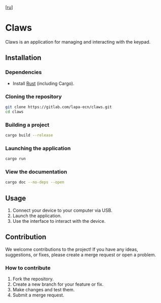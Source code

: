 [[ru](./README_ru.md)]

# Claws
Claws is an application for managing and interacting with the keypad.

## Installation
### Dependencies
- Install [Rust](https://www.rust-lang.org/tools/install ) (including Cargo).

### Cloning the repository
```bash
git clone https://gitlab.com/lapa-ecn/claws.git
cd claws
```

### Building a project
```bash
cargo build --release
```

### Launching the application
```bash
cargo run
```

### View the documentation

```bash
cargo doc --no-deps --open
```

## Usage
1. Connect your device to your computer via USB.
2. Launch the application.
3. Use the interface to interact with the device.

## Contribution
We welcome contributions to the project! If you have any ideas, suggestions, or fixes, please create a merge request or open a problem.

### How to contribute
1. Fork the repository.
2. Create a new branch for your feature or fix.
3. Make changes and test them.
4. Submit a merge request.
